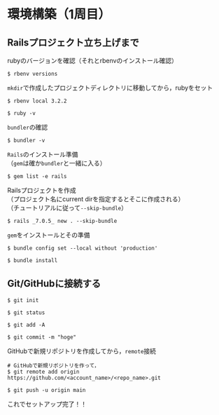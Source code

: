 # 環境構築（1周目）

## Railsプロジェクト立ち上げまで
rubyのバージョンを確認（それとrbenvのインストール確認）
```
$ rbenv versions
```

`mkdir`で作成したプロジェクトディレクトリに移動してから，rubyをセット
```
$ rbenv local 3.2.2
```

```
$ ruby -v
```

`bundler`の確認
```
$ bundler -v
```

`Rails`のインストール準備  
（`gem`は確か`bundler`と一緒に入る）
```
$ gem list -e rails
```

Railsプロジェクトを作成  
（プロジェクト名にcurrent dirを指定するとそこに作成される）  
（チュートリアルに従って`--skip-bundle`）
```
$ rails _7.0.5_ new . --skip-bundle
```

`gem`をインストールとその準備
```
$ bundle config set --local without 'production'
```

```
$ bundle install
```


## Git/GitHubに接続する

```
$ git init

$ git status

$ git add -A

$ git commit -m "hoge"
```

GitHubで新規リポジトリを作成してから，`remote`接続
```
# GitHubで新規リポジトリを作って，
$ git remote add origin https://github.com/<account_name>/<repo_name>.git

$ git push -u origin main
```

これでセットアップ完了！！